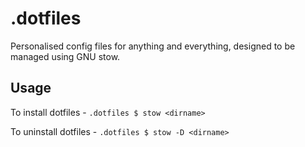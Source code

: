 # .dotfiles
Personalised config files for anything and everything, designed to be managed 
using GNU stow.

## Usage  
To install dotfiles - 
```.dotfiles $ stow <dirname>```  

To uninstall dotfiles - 
```.dotfiles $ stow -D <dirname>```  
